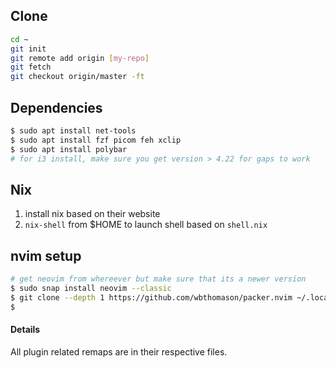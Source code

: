 
## Clone
```bash
cd ~
git init
git remote add origin [my-repo]
git fetch
git checkout origin/master -ft
```

## Dependencies
```bash
$ sudo apt install net-tools
$ sudo apt install fzf picom feh xclip
$ sudo apt install polybar
# for i3 install, make sure you get version > 4.22 for gaps to work

```

## Nix
1. install nix based on their website
2. `nix-shell` from $HOME to launch shell based on `shell.nix`

## nvim setup
```bash
# get neovim from whereever but make sure that its a newer version
$ sudo snap install neovim --classic
$ git clone --depth 1 https://github.com/wbthomason/packer.nvim ~/.local/share/nvim/site/pack/packer/start/packer.nvim`
$
```

#### Details
All plugin related remaps are in their respective files.

